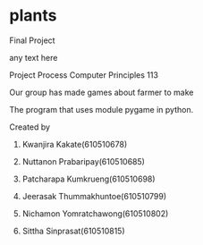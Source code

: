 # plants
Final Project

any text here

Project Process Computer Principles 113

Our group has made games about farmer to make

The program that uses module pygame in python.

Created by 

1. Kwanjira Kakate(610510678)

2. Nuttanon Prabaripay(610510685)

3. Patcharapa Kumkrueng(610510698)

4. Jeerasak Thummakhuntoe(610510799)

5. Nichamon Yomratchawong(610510802)

6. Sittha Sinprasat(610510815)
